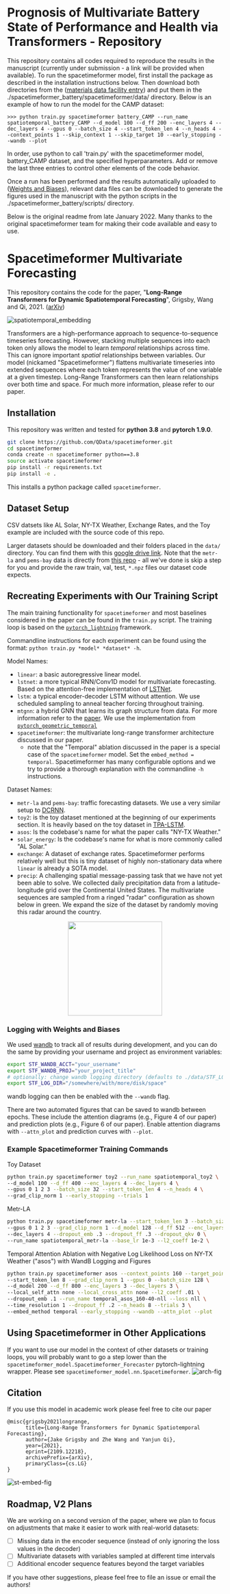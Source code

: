 # Prognosis of Multivariate Battery State of Performance and Health via Transformers - Repository

This repository contains all codes required to reproduce the results in the manuscript (currently under submission - a link will be provided when available). To run the spacetimeformer model, first install the package as described in the installation instructions below. Then download both directories from the ([materials data facility entry](https://doi.org/10.18126/ckt2-g8j2)) and put them in the ./spacetimeformer_battery/spacetimeformer/data/ directory. Below is an example of how to run the model for the CAMP dataset:

```
>>> python train.py spacetimeformer battery_CAMP --run_name spatiotemporal_battery_CAMP --d_model 100 --d_ff 200 --enc_layers 4 --dec_layers 4 --gpus 0 --batch_size 4 --start_token_len 4 --n_heads 4 --context_points 1 --skip_context 1 --skip_target 10 --early_stopping --wandb --plot
```

In order, use python to call 'train.py' with the spacetimeformer model, battery_CAMP dataset, and the specified hyperparameters. Add or remove the last three entries to control other elements of the code behavior.

Once a run has been performed and the results automatically uploaded to ([Weights and Biases](https://wandb.ai/site)), relevant data files can be downloaded to generate the figures used in the manuscript with the python scripts in the ./spacetimeformer_battery/scripts/ directory.

Below is the original readme from late January 2022. Many thanks to the original spacetimeformer team for making their code available and easy to use.

# Spacetimeformer Multivariate Forecasting

This repository contains the code for the paper, "**Long-Range Transformers for Dynamic Spatiotemporal Forecasting**", Grigsby, Wang and Qi, 2021. ([arXiv](https://arxiv.org/abs/2109.12218))

![spatiotemporal_embedding](readme_media/st-graph.png)

Transformers are a high-performance approach to sequence-to-sequence timeseries forecasting. However, stacking multiple sequences into each token only allows the model to learn *temporal* relationships across time. This can ignore important *spatial* relationships between variables. Our model (nickamed "Spacetimeformer") flattens multivariate timeseries into extended sequences where each token represents the value of one variable at a given timestep. Long-Range Transformers can then learn relationships over both time and space. For much more information, please refer to our paper.

## Installation 
This repository was written and tested for **python 3.8** and **pytorch 1.9.0**.

```bash
git clone https://github.com/QData/spacetimeformer.git
cd spacetimeformer
conda create -n spacetimeformer python==3.8
source activate spacetimeformer
pip install -r requirements.txt
pip install -e .
```
This installs a python package called ``spacetimeformer``.

## Dataset Setup
CSV datsets like AL Solar, NY-TX Weather, Exchange Rates, and the Toy example are included with the source code of this repo. 

Larger datasets should be downloaded and their folders placed in the `data/` directory. You can find them with this [google drive link](https://drive.google.com/drive/folders/1NcCIjuWbkvAi1MZUpYBIr7eYhaowvU7B?usp=sharing). Note that the `metr-la` and `pems-bay` data is directly from [this repo](https://github.com/liyaguang/DCRNN) - all we've done is skip a step for you and provide the raw train, val, test, `*.npz` files our dataset code expects.


## Recreating Experiments with Our Training Script
The main training functionality for `spacetimeformer` and most baselines considered in the paper can be found in the `train.py` script. The training loop is based on the [`pytorch_lightning`](https://pytorch-lightning.rtfd.io/en/latest/) framework.

Commandline instructions for each experiment can be found using the format: ```python train.py *model* *dataset* -h```. 

Model Names:
- `linear`: a basic autoregressive linear model.
- `lstnet`: a more typical RNN/Conv1D model for multivariate forecasting. Based on the attention-free implementation of [LSTNet](https://github.com/laiguokun/LSTNet).
- `lstm`: a typical encoder-decoder LSTM without attention. We use scheduled sampling to anneal teacher forcing throughout training.
- `mtgnn`: a hybrid GNN that learns its graph structure from data. For more information refer to the [paper](https://arxiv.org/abs/2005.11650). We use the implementation from [`pytorch_geometric_temporal`](https://github.com/benedekrozemberczki/pytorch_geometric_temporal)
- `spacetimeformer`: the multivariate long-range transformer architecture discussed in our paper.
    - note that the "Temporal" ablation discussed in the paper is a special case of the `spacetimeformer` model. Set the `embed_method = temporal`. Spacetimeformer has many configurable options and we try to provide a thorough explanation with the commandline `-h` instructions.


Dataset Names:
- `metr-la` and `pems-bay`: traffic forecasting datasets. We use a very similar setup to [DCRNN](https://github.com/liyaguang/DCRNN).
- `toy2`: is the toy dataset mentioned at the beginning of our experiments section. It is heavily based on the toy dataset in [TPA-LSTM](https://arxiv.org/abs/1809.04206.).
- `asos`: Is the codebase's name for what the paper calls "NY-TX Weather."
- `solar_energy`: Is the codebase's name for what is more commonly called "AL Solar."
- `exchange`: A dataset of exchange rates. Spacetimeformer performs relatively well but this is tiny dataset of highly non-stationary data where `linear` is already a SOTA model.
- `precip`: A challenging spatial message-passing task that we have not yet been able to solve. We collected daily precipitation data from a latitude-longitude grid over the Continental United States. The multivariate sequences are sampled from a ringed "radar" configuration as shown below in green. We expand the size of the dataset by randomly moving this radar around the country.

<p align="center">
<img src="readme_media/radar_edit.png" width="220">
</p>

### Logging with Weights and Biases
We used [wandb](https://wandb.ai/home) to track all of results during development, and you can do the same by providing your username and project as environment variables:
```bash
export STF_WANDB_ACCT="your_username"
export STF_WANDB_PROJ="your_project_title"
# optionally: change wandb logging directory (defaults to ./data/STF_LOG_DIR)
export STF_LOG_DIR="/somewhere/with/more/disk/space"
```
wandb logging can then be enabled with the `--wandb` flag.

There are two automated figures that can be saved to wandb between epochs. These include the attention diagrams (e.g., Figure 4 of our paper) and prediction plots (e.g., Figure 6 of our paper). Enable attention diagrams with `--attn_plot` and prediction curves with `--plot`.

### Example Spacetimeformer Training Commands
Toy Dataset
```bash
python train.py spacetimeformer toy2 --run_name spatiotemporal_toy2 \
--d_model 100 --d_ff 400 --enc_layers 4 --dec_layers 4 \
--gpus 0 1 2 3 --batch_size 32 --start_token_len 4 --n_heads 4 \
--grad_clip_norm 1 --early_stopping --trials 1
```

Metr-LA
```bash
python train.py spacetimeformer metr-la --start_token_len 3 --batch_size 32 \
--gpus 0 1 2 3 --grad_clip_norm 1 --d_model 128 --d_ff 512 --enc_layers 5 \
--dec_layers 4 --dropout_emb .3 --dropout_ff .3 --dropout_qkv 0 \ 
--run_name spatiotemporal_metr-la --base_lr 1e-3 --l2_coeff 1e-2 \
```

Temporal Attention Ablation with Negative Log Likelihood Loss on NY-TX Weather ("asos") with WandB Logging and Figures
```bash
python train.py spacetimeformer asos --context_points 160 --target_points 40 \ 
--start_token_len 8 --grad_clip_norm 1 --gpus 0 --batch_size 128 \ 
--d_model 200 --d_ff 800 --enc_layers 3 --dec_layers 3 \
--local_self_attn none --local_cross_attn none --l2_coeff .01 \
--dropout_emb .1 --run_name temporal_asos_160-40-nll --loss nll \
--time_resolution 1 --dropout_ff .2 --n_heads 8 --trials 3 \ 
--embed_method temporal --early_stopping --wandb --attn_plot --plot
```




## Using Spacetimeformer in Other Applications
If you want to use our model in the context of other datasets or training loops, you will probably want to go a step lower than the `spacetimeformer_model.Spacetimeformer_Forecaster` pytorch-lightning wrapper. Please see `spacetimeformer_model.nn.Spacetimeformer`.
![arch-fig](readme_media/arch.png)

## Citation
If you use this model in academic work please feel free to cite our paper

```
@misc{grigsby2021longrange,
      title={Long-Range Transformers for Dynamic Spatiotemporal Forecasting}, 
      author={Jake Grigsby and Zhe Wang and Yanjun Qi},
      year={2021},
      eprint={2109.12218},
      archivePrefix={arXiv},
      primaryClass={cs.LG}
}
```

![st-embed-fig](readme_media/embed.png)

## Roadmap, V2 Plans

We are working on a second version of the paper, where we plan to focus on adjustments that make it easier to work with real-world datasets:
- [ ] Missing data in the encoder sequence (instead of only ignoring the loss values in the decoder)
- [ ] Multivariate datasets with variables sampled at different time intervals
- [ ] Additional encoder sequence features beyond the target variables

If you have other suggestions, please feel free to file an issue or email the authors!











